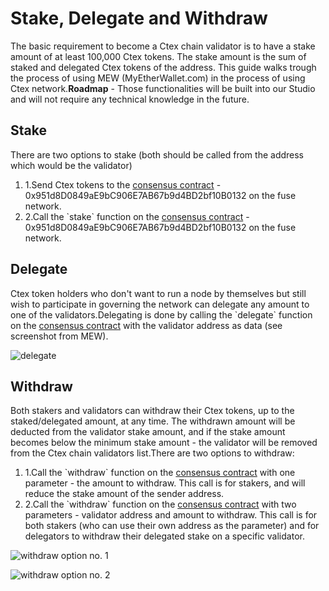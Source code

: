 # Stake, Delegate and Withdraw

The basic requirement to become a Ctex chain validator is to have a stake amount of at least 100,000 Ctex tokens. The stake amount is the sum of staked and delegated Ctex tokens of the address. This guide walks trough the process of using MEW (MyEtherWallet.com) in the process of using Ctex network.**Roadmap** - Those functionalities will be built into our Studio and will not require any technical knowledge in the future.

## Stake <a href="#stake" id="stake"></a>

There are two options to stake (both should be called from the address which would be the validator)

1. 1.Send Ctex tokens to the [consensus contract](https://ctexscan.com/address/0x951d8D0849aE9bC906E7AB67b9d4BD2bf10B0132) - 0x951d8D0849aE9bC906E7AB67b9d4BD2bf10B0132 on the fuse network.
2. 2.Call the \`stake\` function on the [consensus contract](https://ctexscan.com/address/0x951d8D0849aE9bC906E7AB67b9d4BD2bf10B0132) - 0x951d8D0849aE9bC906E7AB67b9d4BD2bf10B0132 on the fuse network.

## Delegate <a href="#delegate" id="delegate"></a>

Ctex token holders who don't want to run a node by themselves but still wish to participate in governing the network can delegate any amount to one of the validators.Delegating is done by calling the \`delegate\` function on the [consensus contract](https://ctexscan.com/address/0x951d8D0849aE9bC906E7AB67b9d4BD2bf10B0132) with the validator address as data (see screenshot from MEW).

![delegate](https://3886961007-files.gitbook.io/\~/files/v0/b/gitbook-x-prod.appspot.com/o/spaces%2F-MQROvzQPC4eD8u5AQhv%2Fuploads%2FfW2bi43f3TMgmwzi7wSZ%2Fimage.png?alt=media\&token=f30eb8a1-ff40-4f1e-9f73-89466ea2c83e)

## Withdraw <a href="#withdraw" id="withdraw"></a>

Both stakers and validators can withdraw their Ctex tokens, up to the staked/delegated amount, at any time. The withdrawn amount will be deducted from the validator stake amount, and if the stake amount becomes below the minimum stake amount - the validator will be removed from the Ctex chain validators list.There are two options to withdraw:

1. 1.Call the \`withdraw\` function on the [consensus contract](https://ctexscan.com/address/0x951d8D0849aE9bC906E7AB67b9d4BD2bf10B0132) with one parameter - the amount to withdraw. This call is for stakers, and will reduce the stake amount of the sender address.
2. 2.Call the \`withdraw\` function on the [consensus contract](https://ctexscan.com/address/0x951d8D0849aE9bC906E7AB67b9d4BD2bf10B0132) with two parameters - validator address and amount to withdraw. This call is for both stakers (who can use their own address as the parameter) and for delegators to withdraw their delegated stake on a specific validator.

![withdraw option no. 1](https://3886961007-files.gitbook.io/\~/files/v0/b/gitbook-x-prod.appspot.com/o/spaces%2F-MQROvzQPC4eD8u5AQhv%2Fuploads%2FyBpFV4W9N9vgpGyFEr76%2Fimage.png?alt=media\&token=0f715110-4b8d-4a35-81a6-93383d903f42)

![withdraw option no. 2](https://3886961007-files.gitbook.io/\~/files/v0/b/gitbook-x-prod.appspot.com/o/spaces%2F-MQROvzQPC4eD8u5AQhv%2Fuploads%2FTGmteQzEhEXuDVbibfVt%2Fimage.png?alt=media\&token=84a4f2a6-3c5e-41d7-b427-a845db9f82d2)
